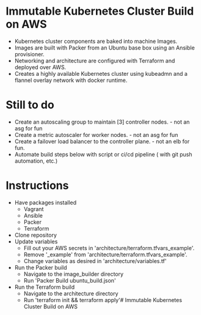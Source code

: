 # Immutable Kubernetes Cluster Build on AWS
* Kubernetes cluster components are baked into machine Images.
* Images are built with Packer from an Ubuntu base box using an Ansible provisioner.
* Networking and architecture are configured with Terraform and deployed over AWS.
* Creates a highly available Kubernetes cluster using kubeadmn and a flannel overlay network with docker runtime.

# Still to do
* Create an autoscaling group to maintain [3] controller nodes. - not an asg for fun
* Create a metric autoscaler for worker nodes. - not an asg for fun
* Create a failover load balancer to the controller plane. - not an elb for fun.
* Automate build steps below with script or ci/cd pipeline ( with git push automation, etc.)

# Instructions
* Have packages installed
  * Vagrant
  * Ansible
  * Packer
  * Terraform
* Clone repository
* Update variables
  * Fill out your AWS secrets in 'architecture/terraform.tfvars_example'.
  * Remove '_example' from 'architecture/terraform.tfvars_example'.
  * Change variables as desired in 'architecture/variables.tf'
* Run the Packer build
  * Navigate to the image_builder directory
  * Run 'Packer Build ubuntu_build.json'
* Run the Terraform build
  * Navigate to the architecture directory
  * Run 'terraform init && terraform apply'# Immutable Kubernetes Cluster Build on AWS

